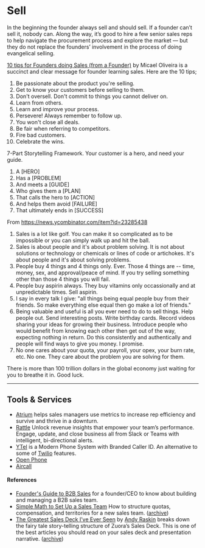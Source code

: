 # Sell

In the beginning the founder always sell and should sell. If a founder can’t sell it, nobody can. Along the way, it’s good to hire a few senior sales reps to help navigate the procurement process and explore the market — but they do not replace the founders’ involvement in the process of doing evangelical selling. 

[10 tips for Founders doing Sales (from a Founder)](https://micael.substack.com/p/10-tips-for-founders-doing-sales) by Micael Oliveira is a succinct and clear message for founder learning sales. Here are the 10 tips;

1. Be passionate about the product you're selling.
2. Get to know your customers before selling to them.
3. Don't oversell. Don't commit to things you cannot deliver on.
4. Learn from others.
5. Learn and improve your process.
6. Persevere! Always remember to follow up.
7. You won't close all deals.
8. Be fair when referring to competitors.
9. Fire bad customers.
10. Celebrate the wins.

7-Part Storytelling Framework. Your customer is a hero, and need your guide.

1. A [HERO]
2. Has a [PROBLEM]
3. And meets a [GUIDE]
4. Who gives them a [PLAN]
5. That calls the hero to [ACTION]
6. And helps them avoid [FAILURE]
7. That ultimately ends in [SUCCESS]

From https://news.ycombinator.com/item?id=23285438

1. Sales is a lot like golf. You can make it so complicated as to be impossible or you can simply walk up and hit the ball.
2. Sales is about people and it's about problem solving. It is not about solutions or technology or chemicals or lines of code or artichokes. It's about people and it's about solving problems.
3. People buy 4 things and 4 things only. Ever. Those 4 things are -- time, money, sex, and approval/peace of mind. If you try selling something other than those 4 things you will fail.
4. People buy aspirin always. They buy vitamins only occassionally and at unpredictable times. Sell aspirin.
5. I say in every talk I give: "all things being equal people buy from their friends. So make everything else equal then go make a lot of friends."
6. Being valuable and useful is all you ever need to do to sell things. Help people out. Send interesting posts. Write birthday cards. Record videos sharing your ideas for growing their business. Introduce people who would benefit from knowing each other then get out of the way, expecting nothing in return. Do this consistently and authentically and people will find ways to give you money. I promise.
7. No one cares about your quota, your payroll, your opex, your burn rate, etc. No one. They care about the problem you are solving for them.

There is more than 100 trillion dollars in the global economy just waiting for you to breathe it in. Good luck.

---

## Tools & Services

- [Atrium](https://www.atriumhq.com/) helps sales managers use metrics to increase rep efficiency and survive and thrive in a downturn.
- [Rattle](https://www.gorattle.com) Unlock revenue insights that empower your team’s performance. Engage, update, and close business all from Slack or Teams with intelligent, bi-directional alerts.
- [YTel](https://www.ytel.com) is a Modern Phone System with Branded Caller ID. An alternative to some of [Twilio](https://www.twilio.com) features.
- [Open Phone](https://www.openphone.com)
- [Aircall](https://aircall.io)

#### References

- [Founder's Guide to B2B Sales](https://www.balderton.com/playbooks/balderton-b2b-founder-ceo-sales-guide/) for a founder/CEO to know about building and managing a B2B sales team.
- [Simple Math to Set Up a Sales Team](https://sacks.substack.com/p/simple-math-to-set-up-a-sales-team) How to structure quotas, compensation, and territories for a new sales team. ([archive](https://archive.ph/EBMZH))
- [The Greatest Sales Deck I’ve Ever Seen](https://medium.com/the-mission/the-greatest-sales-deck-ive-ever-seen-4f4ef3391ba0) by [Andy Raskin](https://www.andyraskin.com) breaks down the fairy tale story-telling structure of Zuora’s Sales Deck. This is one of the best articles you should read on your sales deck and presentation narrative. ([archive](https://archive.ph/j08BR))